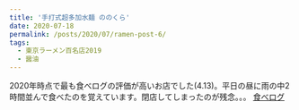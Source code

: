 ```yaml
---
title: '手打式超多加水麺 ののくら'
date: 2020-07-18
permalink: /posts/2020/07/ramen-post-6/
tags:
  - 東京ラーメン百名店2019
  - 醤油
---
```


2020年時点で最も食べログの評価が高いお店でした(4.13)。平日の昼に雨の中2時間並んで食べたのを覚えています。閉店してしまったのが残念。。。
[食べログ](hhttps://tabelog.com/tokyo/A1324/A132403/13215713/)

